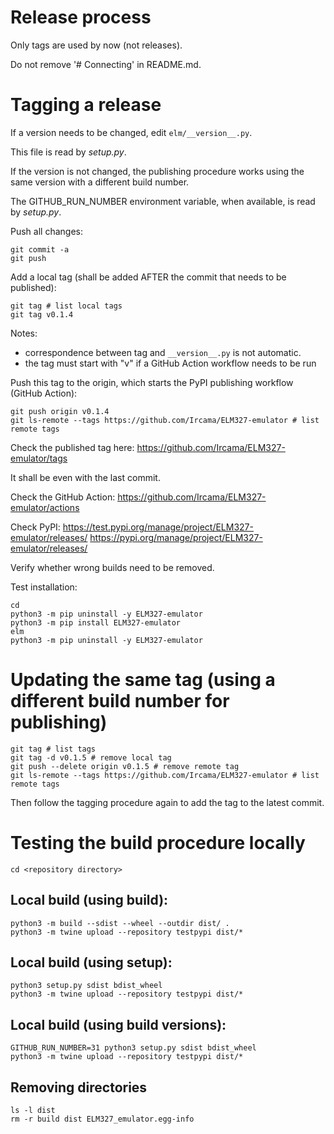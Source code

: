 # Release process

Only tags are used by now (not releases).

Do not remove '# Connecting' in README.md.

# Tagging a release

If a version needs to be changed, edit `elm/__version__.py`.

This file is read by *setup.py*.

If the version is not changed, the publishing procedure works using the same version with a different build number.

The GITHUB_RUN_NUMBER environment variable, when available, is read by *setup.py*.

Push all changes:

```shell
git commit -a
git push
```

Add a local tag (shall be added AFTER the commit that needs to be published):

```shell
git tag # list local tags
git tag v0.1.4
```

Notes:

- correspondence between tag and `__version__.py` is not automatic.
- the tag must start with "v" if a GitHub Action workflow needs to be run

Push this tag to the origin, which starts the PyPI publishing workflow (GitHub Action):

```shell
git push origin v0.1.4
git ls-remote --tags https://github.com/Ircama/ELM327-emulator # list remote tags
```

Check the published tag here: https://github.com/Ircama/ELM327-emulator/tags

It shall be even with the last commit.

Check the GitHub Action: https://github.com/Ircama/ELM327-emulator/actions

Check PyPI:
https://test.pypi.org/manage/project/ELM327-emulator/releases/
https://pypi.org/manage/project/ELM327-emulator/releases/

Verify whether wrong builds need to be removed.

Test installation:

```shell
cd
python3 -m pip uninstall -y ELM327-emulator
python3 -m pip install ELM327-emulator
elm
python3 -m pip uninstall -y ELM327-emulator
```

# Updating the same tag (using a different build number for publishing)

```shell
git tag # list tags
git tag -d v0.1.5 # remove local tag
git push --delete origin v0.1.5 # remove remote tag
git ls-remote --tags https://github.com/Ircama/ELM327-emulator # list remote tags
```

Then follow the tagging procedure again to add the tag to the latest commit.

# Testing the build procedure locally

```shell
cd <repository directory>
```

## Local build (using build):

```shell
python3 -m build --sdist --wheel --outdir dist/ .
python3 -m twine upload --repository testpypi dist/*
```

## Local build (using setup):

```shell
python3 setup.py sdist bdist_wheel
python3 -m twine upload --repository testpypi dist/*
```

## Local build (using build versions):

```shell
GITHUB_RUN_NUMBER=31 python3 setup.py sdist bdist_wheel
python3 -m twine upload --repository testpypi dist/*
```

## Removing directories

```shell
ls -l dist
rm -r build dist ELM327_emulator.egg-info
```
